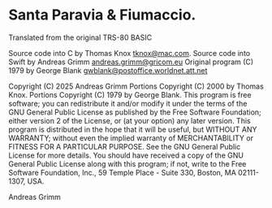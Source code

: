 # Santa Paravia & Fiumaccio.
Translated from the original TRS-80 BASIC

Source code into C by Thomas Knox tknox@mac.com.
Source code into Swift by Andreas Grimm andreas.grimm@gricom.eu
Original program (C) 1979 by George Blank gwblank@postoffice.worldnet.att.net

Copyright (C) 2025 Andreas Grimm
Portions Copyright (C) 2000 by Thomas Knox.
Portions Copyright (C) 1979 by George Blank.
This program is free software; you can redistribute it and/or
modify it under the terms of the GNU General Public License
as published by the Free Software Foundation; either version 2
of the License, or (at your option) any later version.
This program is distributed in the hope that it will be useful,
but WITHOUT ANY WARRANTY; without even the implied warranty of
MERCHANTABILITY or FITNESS FOR A PARTICULAR PURPOSE. See the
GNU General Public License for more details.
You should have received a copy of the GNU General Public License
along with this program; if not, write to the Free Software
Foundation, Inc., 59 Temple Place - Suite 330, Boston, MA 02111-1307, USA.

Andreas Grimm
